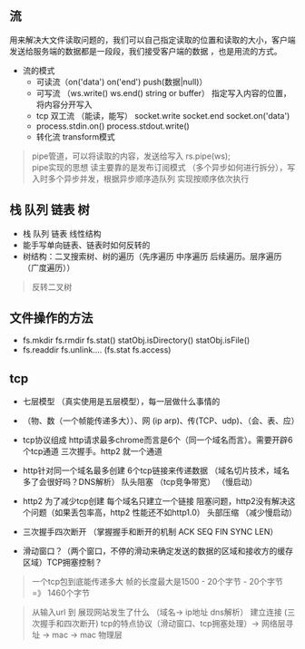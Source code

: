 ## 流
用来解决大文件读取问题的，我们可以自己指定读取的位置和读取的大小，客户端发送给服务端的数据都是一段段，我们接受客户端的数据 ，也是用流的方式。
- 流的模式 
  - 可读流（on('data') on('end')  push(数据|null)）
  - 可写流 （ws.write() ws.end()  string or buffer） 指定写入内容的位置，将内容分开写入
  - tcp 双工流 （能读，能写） socket.write  socket.end  socket.on('data')
  - process.stdin.on() process.stdout.write()
  - 转化流 transform模式 

> pipe管道，可以将读取的内容，发送给写入  rs.pipe(ws);  
> pipe实现的思想 读主要靠的是发布订阅模式 （多个异步如何进行拆分），写入时多个异步并发，根据异步顺序造队列 实现按顺序依次执行

## 栈 队列 链表 树
- 栈 队列 链表 线性结构
- 能手写单向链表、链表时如何反转的
- 树结构：二叉搜索树、树的遍历（先序遍历 中序遍历 后续遍历。层序遍历（广度遍历））
  
> 反转二叉树

## 文件操作的方法
- fs.mkdir fs.rmdir fs.stat() statObj.isDirectory() statObj.isFile()
- fs.readdir fs.unlink....  (fs.stat  fs.access)

## tcp
- 七层模型 （真实使用是五层模型），每一层做什么事情的
- （物、数（一个帧能传递多大））、网 (ip arp)、传(TCP、udp)、（会、表、应）
- tcp协议组成 http请求最多chrome而言是6个（同一个域名而言）。需要开辟6个tcp通道 三次握手。http2 就一个通道

- http针对同一个域名最多创建 6个tcp链接来传递数据 （域名切片技术，域名多了会很好吗？DNS解析） 队头阻塞 （tcp竞争带宽） （慢启动）
- http2 为了减少tcp创建 每个域名只建立一个链接 阻塞问题，http2没有解决这个问题（如果丢包率高，http2 性能还不如http1.0） 头部压缩 （减少慢启动）
- 三次握手四次断开 （掌握握手和断开的机制 ACK SEQ FIN SYNC LEN）

- 滑动窗口？（两个窗口，不停的滑动来确定发送的数据的区域和接收方的缓存区域）TCP拥塞控制？

> 一个tcp包到底能传递多大 帧的长度最大是1500 - 20个字节 - 20个字节 =》 1460个字节



> 从输入url 到 展现网站发生了什么 （域名-> ip地址 dns解析） 建立连接 (三次握手和四次断开) tcp的特点协议（滑动窗口、tcp拥塞处理）-> 网络层寻址 -> mac -> mac 物理层
